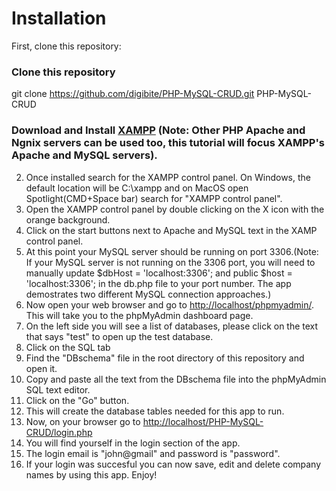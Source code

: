 # Installation

First, clone this repository:

### Clone this repository

git clone https://github.com/digibite/PHP-MySQL-CRUD.git
PHP-MySQL-CRUD

### Download and Install [XAMPP](https://www.apachefriends.org/download.html) (Note: Other PHP Apache and Ngnix servers can be used too, this tutorial will focus XAMPP's Apache and MySQL servers).

2. Once installed search for the XAMPP control panel. On Windows, the default location will be C:\xampp and on MacOS open Spotlight(CMD+Space bar) search for "XAMPP control panel".
3. Open the XAMPP control panel by double clicking on the X icon with the orange background.
4. Click on the start buttons next to Apache and MySQL text in the XAMP control panel.
5. At this point your MySQL server should be running on port 3306.(Note: If your MySQL server is not running on the 3306 port, you will need to manually update $dbHost = 'localhost:3306'; and public $host = 'localhost:3306'; in the db.php file to your port number. The app demostrates two different MySQL connection approaches.)
6. Now open your web browser and go to [http://localhost/phpmyadmin/](http://localhost/phpmyadmin/). This will take you to the phpMyAdmin dashboard page.
7. On the left side you will see a list of databases, please click on the text that says "test" to open up the test database.
8. Click on the SQL tab
9. Find the "DBschema" file in the root directory of this repository and open it.
10. Copy and paste all the text from the DBschema file into the phpMyAdmin SQL text editor.
11. Click on the "Go" button.
12. This will create the database tables needed for this app to run.
13. Now, on your browser go to [http://localhost/PHP-MySQL-CRUD/login.php](http://localhost/PHP-MySQL-CRUD/login.php)
14. You will find yourself in the login section of the app.
15. The login email is "john@gmail" and password is "password".
16. If your login was succesful you can now save, edit and delete company names by using this app. Enjoy!
